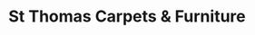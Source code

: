 ---
title: "St Thomas Carpets & Furniture"
url: /derby/st-thomas-carpets-and-furniture/
shop: furniture
---